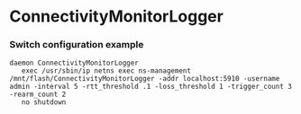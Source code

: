 # ConnectivityMonitorLogger

### Switch configuration example 

```
daemon ConnectivityMonitorLogger
   exec /usr/sbin/ip netns exec ns-management /mnt/flash/ConnectivityMonitorLogger -addr localhost:5910 -username admin -interval 5 -rtt_threshold .1 -loss_threshold 1 -trigger_count 3 -rearm_count 2
   no shutdown
```